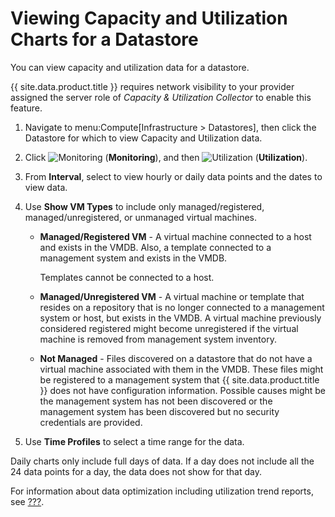 # Viewing Capacity and Utilization Charts for a Datastore

You can view capacity and utilization data for a datastore.

<div class="note">

{{ site.data.product.title }} requires network visibility to your provider assigned
the server role of *Capacity & Utilization Collector* to enable this
feature.

</div>

1.  Navigate to menu:Compute\[Infrastructure \> Datastores\], then click
    the Datastore for which to view Capacity and Utilization data.

2.  Click ![Monitoring](../images/1994.png) (**Monitoring**), and then
    ![Utilization](../images/1994.png) (**Utilization**).

3.  From **Interval**, select to view hourly or daily data points and
    the dates to view data.

4.  Use **Show VM Types** to include only managed/registered,
    managed/unregistered, or unmanaged virtual machines.

      - **Managed/Registered VM** - A virtual machine connected to a
        host and exists in the VMDB. Also, a template connected to a
        management system and exists in the VMDB.

        <div class="note">

        Templates cannot be connected to a host.

        </div>

      - **Managed/Unregistered VM** - A virtual machine or template that
        resides on a repository that is no longer connected to a
        management system or host, but exists in the VMDB. A virtual
        machine previously considered registered might become
        unregistered if the virtual machine is removed from management
        system inventory.

      - **Not Managed** - Files discovered on a datastore that do not
        have a virtual machine associated with them in the VMDB. These
        files might be registered to a management system that
        {{ site.data.product.title }} does not have configuration information.
        Possible causes might be the management system has not been
        discovered or the management system has been discovered but no
        security credentials are provided.

5.  Use **Time Profiles** to select a time range for the data.

<div class="note">

Daily charts only include full days of data. If a day does not include
all the 24 data points for a day, the data does not show for that day.

</div>

For information about data optimization including utilization trend
reports, see [???](#data-optimization).
